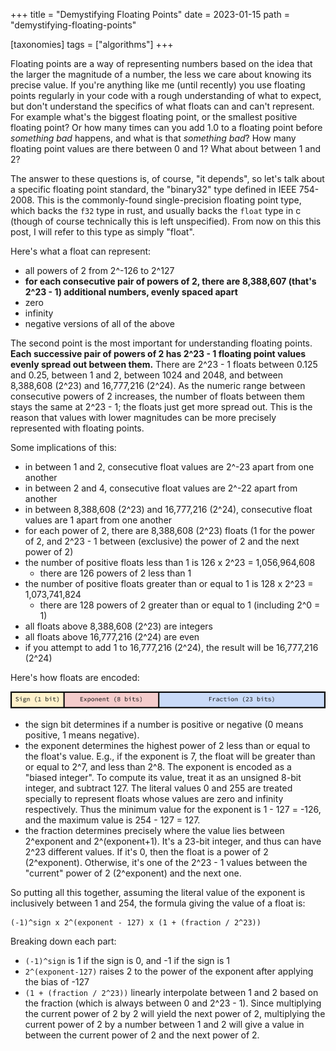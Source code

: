 +++
title = "Demystifying Floating Points"
date = 2023-01-15
path = "demystifying-floating-points"

[taxonomies]
tags = ["algorithms"]
+++

Floating points are a way of representing numbers based on the idea that the
larger the magnitude of a number, the less we care about knowing its precise
value. If you're anything like me (until recently) you use floating points regularly in your code
with a rough understanding of what to expect, but don't understand the specifics
of what floats can and can't represent. For example what's the biggest floating
point, or the smallest positive floating point? Or how many times can you add
1.0 to a floating point before _something bad_ happens, and what is that
_something bad_? How many floating point values are there between 0 and 1? What
about between 1 and 2?

The answer to these questions is, of course, "it depends", so let's talk about a
specific floating point standard, the "binary32" type defined in IEEE 754-2008.
This is the commonly-found single-precision floating point type, which
backs the `f32` type in rust, and usually backs the `float` type in c
(though of course technically this is left unspecified).
From now on this this post, I will refer to this type as simply "float".

Here's what a float can represent: 
 - all powers of 2 from 2^-126 to 2^127
 - __for each consecutive pair of powers of 2, there are 8,388,607 (that's 2^23 - 1)
   additional numbers, evenly spaced apart__
 - zero
 - infinity
 - negative versions of all of the above

The second point is the most important for understanding floating points. __Each
successive pair of powers of 2 has 2^23 - 1 floating point values evenly spread
out between them.__
There are 2^23 - 1 floats between 0.125 and 0.25, between 1 and 2, between 1024
and 2048, and between 8,388,608 (2^23) and 16,777,216 (2^24). As the numeric
range between consecutive powers of 2 increases, the number of floats between
them stays the same at 2^23 - 1; the floats just get more spread out.
This is the reason that values with lower
magnitudes can be more precisely represented with floating points.

Some implications of this:
 - in between 1 and 2, consecutive float values are 2^-23 apart from one
   another
 - in between 2 and 4, consecutive float values are 2^-22 apart from another
 - in between 8,388,608 (2^23) and 16,777,216 (2^24), consecutive float values
   are 1 apart from one another
 - for each power of 2, there are 8,388,608 (2^23) floats (1 for the power of 2,
   and 2^23 - 1 between (exclusive) the power of 2 and the next power of 2)
 - the number of positive floats less than 1 is 126 x 2^23 = 1,056,964,608
   - there are 126 powers of 2 less than 1
 - the number of positive floats greater than or equal to 1 is 128 x 2^23 = 1,073,741,824
   - there are 128 powers of 2 greater than or equal to 1 (including 2^0 = 1)
 - all floats above 8,388,608 (2^23) are integers
 - all floats above 16,777,216 (2^24) are even
 - if you attempt to add 1 to 16,777,216 (2^24), the result will be 16,777,216 (2^24)

Here's how floats are encoded:

![diagram: [ Sign (1 bit) | Exponent (8 bits) | Fraction (23 bits) ]](bits.svg)

<!-- more -->

 - the sign bit determines if a number is positive or negative (0 means positive, 1
   means negative).
 - the exponent determines the highest power of 2 less than or equal to the float's value.
   E.g., if the exponent is 7, the float will be greater than or equal to 2^7,
   and less than 2^8. The exponent is encoded as a "biased integer". To compute
   its value, treat it as an unsigned 8-bit integer, and subtract 127. The
   literal values 0 and 255 are treated specially to represent floats whose
   values are zero and infinity respectively. Thus the minimum value for the
   exponent is 1 - 127 = -126, and the maximum value is 254 - 127 = 127.
 - the fraction determines precisely where the value lies between 2^exponent and
   2^(exponent+1). It's a 23-bit integer, and thus can have 2^23 different
   values. If it's 0, then the float is a power of 2 (2^exponent). Otherwise,
   it's one of the 2^23 - 1 values between the "current" power of 2 (2^exponent)
   and the next one.

So putting all this together, assuming the literal value of the exponent is inclusively between 1 and
254, the formula giving the value of a float is:
```
(-1)^sign x 2^(exponent - 127) x (1 + (fraction / 2^23))
```
Breaking down each part:
 - `(-1)^sign` is 1 if the sign is 0, and -1 if the sign is 1
 - `2^(exponent-127)` raises 2 to the power of the exponent after applying the bias of -127
 - `(1 + (fraction / 2^23))` linearly interpolate between 1 and 2 based on the
   fraction (which is always between 0 and 2^23 - 1). Since multiplying the
   current power of 2 by 2 will yield the next power of 2, multiplying the
   current power of 2 by a number between 1 and 2 will give a value in between
   the current power of 2 and the next power of 2.
